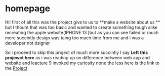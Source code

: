 # homepage
Hi! first of all this was the project give to us to **make a website about us ** but I thouht that was too basic and wanted to create something tough alike recreating the apple website(IPHONE 13 )but as you can see failed or much more succintly design was taing too much time from me and i was a developer not dsigner 

So i proceed to skip this project of much more succintly I say __Left this projewct here__ as i was reading up on difference between web app and website and leacture 9 invoked my curiosity
none the less here is the link to the  [Project](https://cs50.harvard.edu/x/2023/psets/8/homepage/)   
